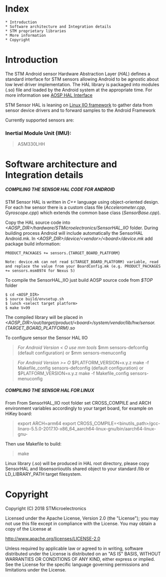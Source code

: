 Index
=====
	* Introduction
	* Software architecture and Integration details
	* STM proprietary libraries
	* More information
	* Copyright


Introduction
=========

The STM Android sensor Hardware Abstraction Layer (*HAL*) defines a standard interface for STM sensors allowing Android to be agnostic about low level driver implementation. The HAL library is packaged into modules (.so) file and loaded by the Android system at the appropriate time. For more information see [AOSP HAL Interface](https://source.android.com/devices/sensors/hal-interface.html) 

STM Sensor HAL is leaning on [Linux IIO framework](https://git.kernel.org/cgit/linux/kernel/git/torvalds/linux.git/tree/Documentation/iio) to gather data from sensor device drivers and to forward samples to the Android Framework

Currently supported sensors are:

### Inertial Module Unit (IMU):

>    ASM330LHH

Software architecture and Integration details
=============
##### COMPILING THE SENSOR HAL CODE FOR ANDROID
STM Sensor HAL is written in *C++* language using object-oriented design. For each hw sensor there is a custom class file (*Accelerometer.cpp*, *Gyroscope.cpp*) which extends the common base class (*SensorBase.cpp*).

Copy the HAL source code into *<AOSP_DIR\>/hardware/STMicroelectronics/SensorHAL_IIO* folder. During building process Android will include automatically the SensorHAL Android.mk.
In *<AOSP_DIR\>/device/<vendor\>/<board\>/device.mk* add package build information:

	PRODUCT_PACKAGES += sensors.{TARGET_BOARD_PLATFORM}

	Note: device.mk can not read $(TARGET_BOARD_PLATFORM) variable, read and replace the value from your BoardConfig.mk (e.g. PRODUCT_PACKAGES += sensors.msm8974 for Nexus 5)

To compile the SensorHAL_IIO just build AOSP source code from *$TOP* folder

	$ cd <AOSP_DIR>
	$ source build/envsetup.sh
	$ lunch <select target platform>
	$ make V=99

The compiled library will be placed in *<AOSP_DIR\>/out/target/product/<board\>/system/vendor/lib/hw/sensor.{TARGET_BOARD_PLATFORM}.so*

To configure sensor the Sensor HAL IIO

> *For Android Version < O use mm tools*
>	$mm sensors-defconfig (default configuration)
> or
>	$mm sensors-menuconfig

> *For Android Version >= O*
>    $PLATFORM_VERSION=x.y.z make -f Makefile_config sensors-defconfig (default configuration)
> or
>    $PLATFORM_VERSION=x.y.z make -f Makefile_config sensors-menuconfig

##### COMPILING THE SENSOR HAL FOR LINUX
From From SensorHAL_IIO root folder set CROSS_COMPILE and ARCH environment variables accordingly to your target
board, for example on HiKey board:

>    export ARCH=arm64
>    export CROSS_COMPILE=<binutils_path>/gcc-linaro-5.5.0-2017.10-x86_64_aarch64-linux-gnu/bin/aarch64-linux-gnu-

Then use Makefile to build:

>    make


   Linux library (.so) will be produced in HAL root directory, please copy SensorHAL and libsensoriioutils shared object to your standard /lib or LD_LIBRARY_PATH target filesystem.

Copyright
========
Copyright (C) 2018 STMicroelectronics

Licensed under the Apache License, Version 2.0 (the "License"); you may not use this file except in compliance with the License. You may obtain a copy of the License at

http://www.apache.org/licenses/LICENSE-2.0

Unless required by applicable law or agreed to in writing, software distributed under the License is distributed on an "AS IS" BASIS, WITHOUT WARRANTIES OR CONDITIONS OF ANY KIND, either express or implied. See the License for the specific language governing permissions and limitations under the License.
